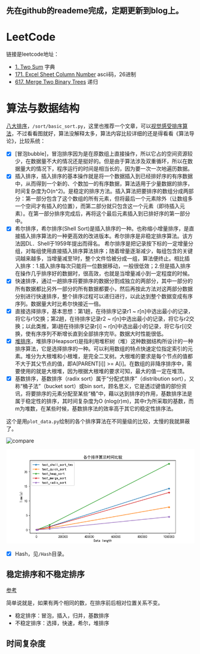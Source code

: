先在github的reademe完成，定期更新到blog上。
------------------------------
# LeetCode
链接是leetcode地址：

- [1. Two Sum](https://leetcode.com/problems/two-sum/description/) 字典
- [171. Excel Sheet Column Number](https://leetcode.com/problems/excel-sheet-column-number/description/) ascii码，26进制
- [617. Merge Two Binary Trees](https://leetcode.com/problems/merge-two-binary-trees/description/) 递归

# 算法与数据结构
[八大排序](http://python.jobbole.com/82270/)，`/sort/basic_sort.py`，这里也推荐一个文章，可以[视觉感受排序算法](http://blog.jobbole.com/11745/)，不过看看图就好，算法没解释太多，算法内容比较详细的还是得看看《算法导论》，比较系统：
- [x] [冒泡bubble]，冒泡排序因为是在原数组上直接操作，所以它占的空间资源较少，在数据量不大的情况还是挺好的。但是由于算法涉及双重循环，所以在数据量大的情况下，程序运行的时间是相当长的，因为要一次一次地遍历数据。
- [x] 插入排序，插入排序的基本操作就是将一个数据插入到已经排好序的有序数据中，从而得到一个新的、个数加一的有序数据，算法适用于少量数据的排序，时间复杂度为O(n^2)。是稳定的排序方法。插入算法把要排序的数组分成两部分：第一部分包含了这个数组的所有元素，但将最后一个元素除外（让数组多一个空间才有插入的位置），而第二部分就只包含这一个元素（即待插入元素）。在第一部分排序完成后，再将这个最后元素插入到已排好序的第一部分中。
- [x] 希尔排序，希尔排序(Shell Sort)是插入排序的一种。也称缩小增量排序，是直接插入排序算法的一种更高效的改进版本。希尔排序是非稳定排序算法。该方法因DL．Shell于1959年提出而得名。 希尔排序是把记录按下标的一定增量分组，对每组使用直接插入排序算法排序；随着增量逐渐减少，每组包含的关键词越来越多，当增量减至1时，整个文件恰被分成一组，算法便终止。相比插入排序：1.插入排序每次只能将一位数据移动，一般很低效；2.但是插入排序在操作几乎排序好的数据时，很高效，也就是当增量减小到一定程度的时候。
- [x] 快速排序，通过一趟排序将要排序的数据分割成独立的两部分，其中一部分的所有数据都比另外一部分的所有数据都要小，然后再按此方法对这两部分数据分别进行快速排序，整个排序过程可以递归进行，以此达到整个数据变成有序序列。数据量大时比希尔快接近一倍。
- [x] 直接选择排序，基本思想：第1趟，在待排序记录r1 ~ r[n]中选出最小的记录，将它与r1交换；第2趟，在待排序记录r2 ~ r[n]中选出最小的记录，将它与r2交换；以此类推，第i趟在待排序记录r[i] ~ r[n]中选出最小的记录，将它与r[i]交换，使有序序列不断增长直到全部排序完毕。数据大时性能很低。
- [x] [堆排序](http://blog.csdn.net/minxihou/article/details/51850001)，堆排序(Heapsort)是指利用堆积树（堆）这种数据结构所设计的一种排序算法，它是选择排序的一种。可以利用数组的特点快速定位指定索引的元素。堆分为大根堆和小根堆，是完全二叉树。大根堆的要求是每个节点的值都不大于其父节点的值，即A[PARENT[i]] >= A[i]。在数组的非降序排序中，需要使用的就是大根堆，因为根据大根堆的要求可知，最大的值一定在堆顶。
- [x] 基数排序，基数排序（radix sort）属于“分配式排序”（distribution sort），又称“桶子法”（bucket sort）或bin sort，顾名思义，它是透过键值的部份资讯，将要排序的元素分配至某些“桶”中，藉以达到排序的作用，基数排序法是属于稳定性的排序，其时间复杂度为O (nlog(r)m)，其中r为所采取的基数，而m为堆数，在某些时候，基数排序法的效率高于其它的稳定性排序法。

这个是用`plot_data.py`绘制的各个排序算法在不同量级的比较，太慢的我就屏蔽了。

![compare](https://github.com/26huitailang/learn-sth-everyday/raw/master/algorithm/sort/compare.png)

![compare](./sort/compare.png)

- [x] Hash，见`/Hash`目录。


## 稳定排序和不稳定排序

[参考](http://www.cnblogs.com/codingmylife/archive/2012/10/21/2732980.html)

简单说就是，如果有两个相同的数，在排序前后相对位置关系不变。

- 稳定排序：冒泡，插入，归并，基数排序
- 不稳定排序：选择，快速，希尔，堆排序

## 时间复杂度








